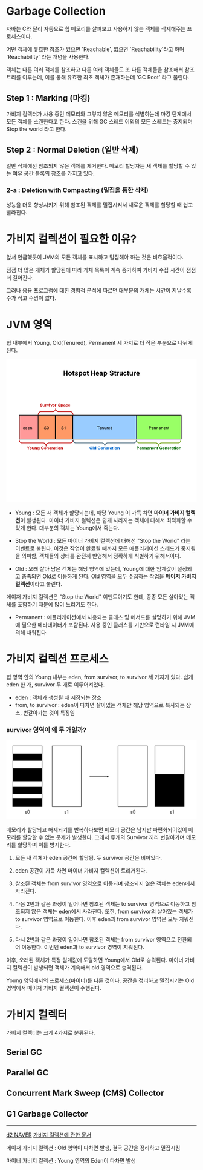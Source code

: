 # Garbage Collection

자바는 C와 달리 자동으로 힙 메모리를 살펴보고 사용하지 않는 객체를 삭제해주는 프로세스이다.

어떤 객체에 유효한 참조가 있으면 'Reachable', 없으면 'Reachability'라고 하며 'Reachability' 라는 개념을 사용한다.

객체는 다른 여러 객체를 참조하고 다른 여러 객체들도 또 다른 객체들을 참조해서 참조트리를 이루는데, 이를 통해 유효한 최초 객체가 존재하는데 'GC Root' 라고 불린다.

## Step 1 : Marking (마킹)

가비지 컬렉터가 사용 중인 메모리와 그렇지 않은 메모리를 식별하는데 마킹 단계에서 모든 객체를 스캔한다고 한다. 스캔을 위해 GC 스레드 이외의 모든 스레드는 중지되며 Stop the world 라고 한다. 

## Step 2 : Normal Deletion (일반 삭제)

일반 삭제에선 참조되지 않은 객체를 제거한다.
메모리 할당자는 새 객체를 할당할 수 있는 여유 공간 블록의 참조를 가지고 있다.

### 2-a : Deletion with Compacting (밀집을 통한 삭제)

성능을 더욱 향상시키기 위해 참조된 객체를 밀집시켜서 새로운 객체를 할당할 때 쉽고 빨라진다.

# 가비지 컬렉션이 필요한 이유?

앞서 언급했듯이 JVM의 모든 객체를 표시하고 밀집해야 하는 것은 비효율적이다.

점점 더 많은 개체가 할당됨에 따라 개체 목록이 계속 증가하여 가비지 수집 시간이 점점 더 길어진다.

그러나 응용 프로그램에 대한 경험적 분석에 따르면 대부분의 개체는 시간이 지날수록 수가 적고 수명이 짧다.

# JVM 영역

힙 내부에서 Young, Old(Tenured), Permanent 세 가지로 더 작은 부분으로 나뉘게 된다.

<img src="https://github.com/Geol2/Today-I-Learned/blob/main/Java/images/young-old-heap.PNG?raw=true">

- Young : 모든 새 객체가 할당되는데, 해당 Young 이 가득 차면 **마이너 가비지 컬렉션**이 발생된다. 마이너 가비지 컬렉션은 쉽게 사라지는 객체에 대해서 최적화할 수 있게 한다. 대부분의 객체는 Young에서 죽는다.

- Stop the World : 모든 마이너 가비지 컬렉션에 대해선 "Stop the World" 라는 이벤트로 불린다. 이것은 작업이 완료될 때까지 모든 애플리케이션 스레드가 중지됨을 의미함, 객체들의 상태를 완전히 반영해서 정확하게 식별하기 위해서이다.

- Old : 오래 살아 남은 객체는 해당 영역에 있는데, Young에 대한 임계값이 설정되고 충족되면 Old로 이동하게 된다. Old 영역을 모두 수집하는 작업을 **메이저 가비지 컬렉션**이라고 불린다.

메이저 가비지 컬렉션은 "Stop the World" 이벤트이기도 한데, 종종 모든 살아있는 객체를 포함하기 때문에 많이 느리기도 한다.

- Permanent : 애플리케이션에서 사용되는 클래스 및 메서드를 설명하기 위해 JVM에 필요한 메타데이터가 포함된다. 사용 중인 클래스를 기반으로 런타임 시 JVM에 의해 채워진다.

# 가비지 컬렉션 프로세스

힙 영역 안의 Young 내부는 eden, from survivor, to survivor 세 가지가 있다. 쉽게 eden 한 개, survivor 두 개로 이루어져있다.

- eden : 객체가 생성될 때 저장되는 장소
- from, to survivor : eden이 다차면 살아있는 객체만 해당 영역으로 복사되는 장소, 번갈아가는 것이 특징임

### survivor 영역이 왜 두 개일까?

<img src="https://raw.githubusercontent.com/Geol2/Today-I-Learned/main/Java/images/%EB%8B%A8%ED%8E%B8%ED%99%94.png" />

메모리가 할당되고 해제되기를 반복하다보면 메모리 공간은 남지만 파편화되어있어 메모리를 할당할 수 없는 문제가 발생한다. 그래서 두개의 Survivor 끼리 번갈아가며 메모리를 할당하며 이를 방지한다. 

1. 모든 새 객체가 eden 공간에 할당됨. 두 survivor 공간은 비어있다.

2. eden 공간이 가득 차면 마이너 가비지 컬렉션이 트리거된다.

3. 참조된 객체는 from survivor 영역으로 이동되며 참조되지 않은 객체는 eden에서 사라진다.

4. 다음 2번과 같은 과정이 일어나면 참조된 객체는 to survivor 영역으로 이동하고 참조되지 않은 객체는 eden에서 사라진다. 또한, from survivor의 살아있는 객체가 to survivor 영역으로 이동한다. 이후 eden과 from survivor 영역은 모두 지워진다.

5. 다시 2번과 같은 과정이 일어나면 참조된 객체는 from survivor 영역으로 전환되어 이동한다. 이번엔 eden과 to survivor 영역이 지워진다.

이후, 오래된 객체가 특정 임계값에 도달하면 Young에서 Old로 승격된다. 마이너 가비지 컬렉션이 발생되면 객체가 계속해서 old 영역으로 승격된다.

Young 영역에서의 프로세스(마이너)를 다룬 것이다. 공간을 정리하고 밀집시키는 Old 영역에서 메이저 가비지 컬렉션이 수행된다.

# 가비지 컬렉터

가비지 컬렉터는 크게 4가지로 분류된다.

## Serial GC

## Parallel GC

## Concurrent Mark Sweep (CMS) Collector

## G1 Garbage Collector

------

[d2 NAVER](https://d2.naver.com/helloworld/329631)
[가비지 컬렉션에 관한 문서](https://www.oracle.com/webfolder/technetwork/tutorials/obe/java/gc01/index.html)

메이저 가비지 컬렉션 : Old 영역이 다차면 발생, 결국 공간을 정리하고 밀집시킴

마이너 가비지 컬렉션 : Young 영역의 Eden이 다차면 발생
